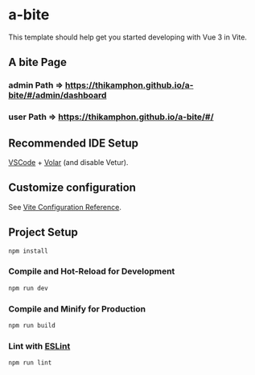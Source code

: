 # a-bite

This template should help get you started developing with Vue 3 in Vite.

## A bite Page 
### admin Path => https://thikamphon.github.io/a-bite/#/admin/dashboard
### user Path => https://thikamphon.github.io/a-bite/#/

## Recommended IDE Setup

[VSCode](https://code.visualstudio.com/) + [Volar](https://marketplace.visualstudio.com/items?itemName=Vue.volar) (and disable Vetur).

## Customize configuration

See [Vite Configuration Reference](https://vite.dev/config/).

## Project Setup

```sh
npm install
```

### Compile and Hot-Reload for Development

```sh
npm run dev
```

### Compile and Minify for Production

```sh
npm run build
```

### Lint with [ESLint](https://eslint.org/)

```sh
npm run lint
```
